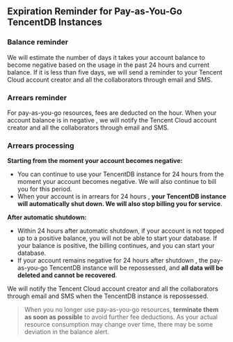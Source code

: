 ## Expiration Reminder for Pay-as-You-Go TencentDB Instances


### Balance reminder
We will estimate the number of days it takes your account balance to become negative based on the usage in the past 24 hours and current balance. If it is less than five days, we will send a reminder to your Tencent Cloud account creator and all the collaborators through email and SMS.

### Arrears reminder
For pay-as-you-go resources, fees are deducted on the hour. When your account balance is in negative , we will notify the Tencent Cloud account creator and all the collaborators through email and SMS.

### Arrears processing
**Starting from the moment your account becomes negative:**
- You can continue to use your TencentDB instance for 24 hours from the moment your account becomes negative. We will also continue to bill you for this period.
- When your account is in arrears for 24 hours , **your TencentDB instance will automatically shut down. We will also stop billing you for service**.

**After automatic shutdown:**
- Within 24 hours after automatic shutdown, if your account is not topped up to a positive balance, you will not be able to start your database. If your balance is positive, the billing continues, and you can start your database.
- If your account remains negative for 24 hours after shutdown , the pay-as-you-go TencentDB instance will be repossessed, and **all data will be deleted and cannot be recovered**.

We will notify the Tencent Cloud account creator and all the collaborators through email and SMS when the TencentDB instance is repossessed.
>When you no longer use pay-as-you-go resources, **terminate them as soon as possible** to avoid further fee deductions.
> As your actual resource consumption may change over time, there may be some deviation in the balance alert.

